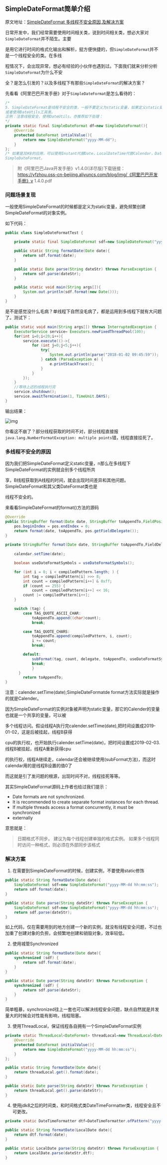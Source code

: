 ## SimpleDateFormat简单介绍

原文地址：<a href="https://blog.csdn.net/u012939476/article/details/89217539">SimpleDateFormat 多线程不安全原因,及解决方案</a>





日常开发中，我们经常需要使用时间相关类，说到时间相关类，想必大家对`SimpleDateFormat`并不陌生。主要

是用它进行时间的格式化输出和解析，挺方便快捷的，但`SimpleDateFormat`并不是一个线程安全的类。在多线

程情况下，会出现异常，想必有经验的小伙伴也遇到过。下面我们就来分析分析`SimpleDateFormat`为什么不安

全？是怎么引发的？以及多线程下有那些`SimpleDateFormat`的解决方案？

先看看《阿里巴巴开发手册》对于`SimpleDateFormat`是怎么看待的：

```java
/*
5. SimpleDateFormat是线程不安全的类，一般不要定义为static变量，如果定义static变量，，必须枷锁，
或者使用DateUtils工具类。
正例：注意线程安全，使用DateUtils。亦推荐如下处理：
*/
private static final SimpleDateFormat df=new SimpleDateFormat(){
    @Override
    protected DateFormat intialValue(){
        return new SimpleDateFormat("yyyy-MM-dd");
    }
};
/* 如果是JDK8的应用，可以使用Instant代替Date，LocalDateTime代替Calendar，DateFormatter代替
SimpleDateFormat。 
```

> 附《阿里巴巴Java开发手册》v1.4.0(详尽版)下载链接：https://yfzhou.oss-cn-beijing.aliyuncs.com/blog/img/《阿里巴巴开发手册》v 1.4.0.pdf



### 问题场景复现

一般使用SimpleDateFormat的时候都是定义为static变量，避免频繁创建SimpleDateFormat的对象实例。

如下代码：

```java
public class SimpleDateFormatTest {

    private static final SimpleDateFormat sdf=new SimpleDateFormat("yyyy-MM-dd hh:mm:ss");

    public static String formatDate(Date date){
        return sdf.format(date);
    }

    public static Date parse(String dateStr) throws ParseException {
        return sdf.parse(dateStr);
    }

    public static void main(String args[]){
        System.out.println(sdf.format(new Date()));
    }
}
```

是不是感觉没什么毛病？单线程下自然没毛病了，都是运用到多线程下就有大问题了。测试下：

```java
public static void main(String args[]) throws InterruptedException {
    ExecutorService service= Executors.newFixedThreadPool(100);
    for(int i=0;i<20;i++){
        service.execute(()->{
            for (int j=0;j<5;j++){
                try{
                    System.out.println(parse("2018-01-02 09:45:59"));
                } catch (ParseException e) {
                    e.printStackTrace();
                }
            }
        });
    }
    //等待上述的线程执行完
    service.shutdown();
    service.awaitTermination(1, TimeUnit.DAYS);
}
```

输出结果：

![img](https://img-blog.csdnimg.cn/20190411185133775.png?x-oss-process=image/watermark,type_ZmFuZ3poZW5naGVpdGk,shadow_10,text_aHR0cHM6Ly9ibG9nLmNzZG4ubmV0L3UwMTI5Mzk0NzY=,size_16,color_FFFFFF,t_70)

你看这不崩了？部分线程获取的时间不对，部分线程直接报`java.lang.NumberFormatException: multiple points`错，线程直接挂死了。



### 多线程不安全的原因

因为我们把SimpleDateFormat定义static变量，n那么在多线程下SimpleDateFormat的实例就会别多个线程所共

享，B线程获取到A线程的时间，就会出现时间差异和其他问题。SimpleDateFormat和其父类DateFormat类也是

线程不安全的。

来看看SimpleDateFormat的format()方法的源码

```java
@Override
public StringBuffer format(Date date, StringBuffer toAppendTo,FieldPosition pos){
    pos.beginIndex = pos.endIndex = 0;
    return format(date, toAppendTo, pos.getFieldDelegate());
}
    
private StringBuffer format(Date date, StringBuffer toAppendTo,FieldDelegatede legate) {
    
    calendar.setTime(date);

    boolean useDateFormatSymbols = useDateFormatSymbols();

    for (int i = 0; i < compiledPattern.length; ) {
        int tag = compiledPattern[i] >>> 8;
        int count = compiledPattern[i++] & 0xff;
        if (count == 255) {
        	count = compiledPattern[i++] << 16;
        count |= compiledPattern[i++];
    }

    switch (tag) {
    	case TAG_QUOTE_ASCII_CHAR:
        	toAppendTo.append((char)count);
            break;

		case TAG_QUOTE_CHARS:
        	toAppendTo.append(compiledPattern, i, count);
            i += count;
            break;

		default:
        	subFormat(tag, count, delegate, toAppendTo, useDateFormatSymbols);
            break;
            }
      }
        return toAppendTo;
}
```

注意：calender.setTime(date);SimpleDateFormatde format方法实际就是操作的就是Calender。

因为SimpleDateFormat的实例对象被声明为static变量，那它的Calender的变量也就是一个共享的变量，可以被

多个线程访问。假设线程A执行完calender.setTime(date),把时间设置成2019-01-02，这是后被挂起，线程B获得

cpu的执行权，也开始执行calender.setTime(date)，把时间设置成2019-02-03.线程B被挂起，线程A重新获得cpu

的执行权，线程A继续走，calendar还会被继续使用(subFormat方法)，而这时calendar用的是线程B设置的值0了

而这就是引了发问题的根源，出现时间不对，线程挂死等等。



其实SimpleDateFormat源码上作者也给过我们提示：

* Date formats are not synchronized.
* It is recommended to create separate format instances for each thread.
* If multiple threads access a format concurrently, it must be synchronized
* externally

意思就是：

> 日期格式不同步。
> 建议为每个线程创建单独的格式实例。
> 如果多个线程同时访问一种格式，则必须在外部同步该格式



### 解决方案

1. 在需要到SimpleDateFormat的时候，创建实例，不要使用static修饰

```java
public static String formatDate(Date date){
    SimpleDateFormat sdf=new SimpleDateFormat("yyyy-MM-dd hh:mm:ss");
    return sdf.format(date);
}

public static Date parse(String dateStr) throws ParseException {
    SimpleDateFormat sdf=new SimpleDateFormat("yyyy-MM-dd hh:mm:ss");
    return sdf.parse(dateStr);
}
```

如上代码，仅在需要用到的地方创建一个新的实例，就没有线程安全问题，不过也加重了创建对象的负担，会频繁地创建和销毁对象，效率较低。

2. 使用城管Synchronized

```java
public static String formatDate(Date date){
    synchronized (sdf) {
   		return sdf.format(date);
    }
}

public static Date parse(String dateStr) throws ParseException {
    synchronized (sdf) {
    	return sdf.parse(dateStr);
    }
}
```

简单粗暴，synchronized往上一套也可以解决线程安全问题，缺点自然就是并发量大的时候会对性能有影响，线程阻塞。

3. 使用ThreadLocal，保证线程各自拥有一个SimpleDateFormat实例

```java
private static ThreadLocal<DateFormat> threadLocal=new ThreadLocal<DateFormat>(){
    @Override
    protected DateFormat initialValue(){
        return new SimpleDateFormat("yyyy-MM-dd hh:mm:ss");
    }
};

public static String formatDate(Date date){
    return threadLocal.get().format(date);
}

public static Date parse(String dateStr) throws ParseException {
    return threadLocal.get().parse(dateStr);
}
```

4. 使用jdk8之后的时间类，和时间格式类DateTimeFormatter类，线程安全且不可更改。

```java
private static DateTimeFormatter dtf=DateTimeFormatter.ofPattern("yyyy-MM:dd hh:mm:ss");
    
public static String formatDate(LocalDate date){
    return dtf.format(date);
}

public static LocalDate parse(String dateStr) throws ParseException {
    return LocalDate.parse(dateStr,dtf);
}
```


